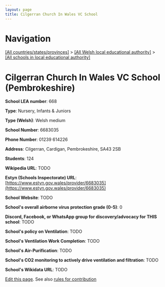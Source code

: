 ```yaml
---
layout: page
title: Cilgerran Church In Wales VC School
---
```

# Navigation

[[All countries/states/provinces]](../../..) > [[All Welsh local educational authority]](../..) > [[All schools in local educational authority]](..)

# Cilgerran Church In Wales VC School (Pembrokeshire)

**School LEA number**: 668

**Type**: Nursery, Infants & Juniors

**Type (Welsh)**: Welsh medium

**School Number**: 6683035

**Phone Number**: 01239 614226

**Address**: Cilgerran, Cardigan, Pembrokeshire, SA43 2SB

**Students**: 124

**Wikipedia URL**: TODO

**Estyn (Schools Inspectorate) URL**: [https://www.estyn.gov.wales/provider/6683035](https://www.estyn.gov.wales/provider/6683035)

**School Website**: TODO

**School's overall airborne virus protection grade (0-5)**: 0

**Discord, Facebook, or WhatsApp group for discovery/advocacy for THIS school**: TODO

**School's policy on Ventilation**: TODO

**School's Ventilation Work Completion**: TODO

**School's Air-Purification**: TODO

**School's CO2 monitoring to actively drive ventilation and filtration**: TODO

**School's Wikidata URL**: TODO




[Edit this page](https://github.com/VentilationProject/Wales/edit/prif/./Pembrokeshire/Cilgerran_Church_In_Wales_VC_School.md). See also [rules for contribution](../../../contribution-rules/)